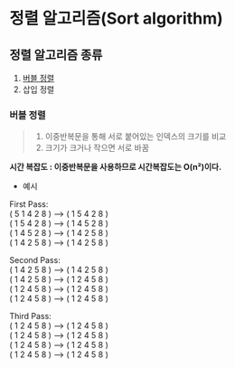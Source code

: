 # 정렬 알고리즘(Sort algorithm)

## 정렬 알고리즘 종류
1. [버블 정렬](#버블-정렬)
2. 삽입 정렬


### 버블 정렬
> 1. 이중반복문을 통해 서로 붙어있는 인덱스의 크기를 비교
> 2. 크기가 크거나 작으면 서로 바꿈  

<b>시간 복잡도 : 이중반복문을 사용하므로 시간복잡도는 O(n²)이다.  </b>

* 예시  

First Pass:  
( 5 1 4 2 8 ) –> ( 1 5 4 2 8 )  
( 1 5 4 2 8 ) –>  ( 1 4 5 2 8 )  
( 1 4 5 2 8 ) –>  ( 1 4 2 5 8 )  
( 1 4 2 5 8 ) –> ( 1 4 2 5 8 )

Second Pass:  
( 1 4 2 5 8 ) –> ( 1 4 2 5 8 )  
( 1 4 2 5 8 ) –> ( 1 2 4 5 8 )  
( 1 2 4 5 8 ) –> ( 1 2 4 5 8 )  
( 1 2 4 5 8 ) –>  ( 1 2 4 5 8 )  

Third Pass:  
( 1 2 4 5 8 ) –> ( 1 2 4 5 8 )  
( 1 2 4 5 8 ) –> ( 1 2 4 5 8 )  
( 1 2 4 5 8 ) –> ( 1 2 4 5 8 )  
( 1 2 4 5 8 ) –> ( 1 2 4 5 8 )  